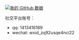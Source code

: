 
[![我的 GitHub 数据](https://github-readme-stats.vercel.app/api?username=CHENPrime-coder)]()

社交平台账号：
- qq: 1413416189
- wechat: wxid_zq92usqe4nci22

